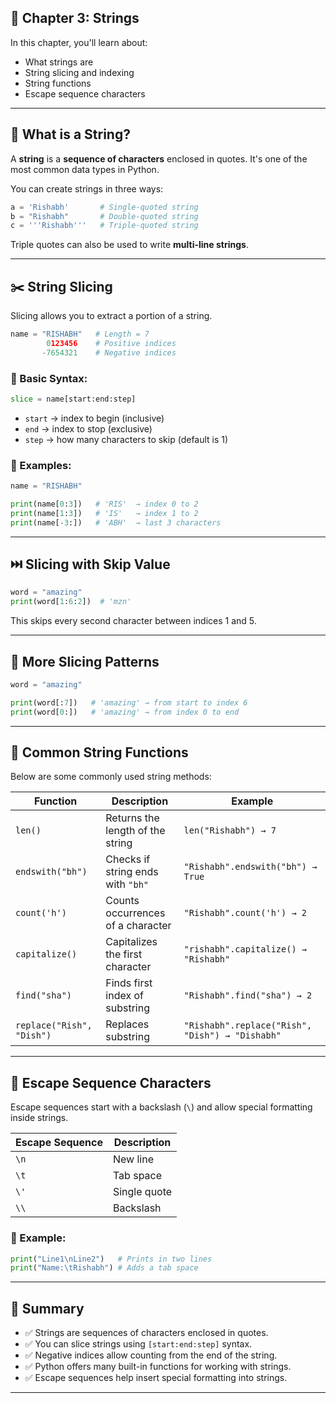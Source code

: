 ## 📘 Chapter 3: Strings

In this chapter, you'll learn about:

* What strings are
* String slicing and indexing
* String functions
* Escape sequence characters

---

## 🧵 What is a String?

A **string** is a **sequence of characters** enclosed in quotes. It's one of the most common data types in Python.

You can create strings in three ways:

```python
a = 'Rishabh'       # Single-quoted string
b = "Rishabh"       # Double-quoted string
c = '''Rishabh'''   # Triple-quoted string
```

Triple quotes can also be used to write **multi-line strings**.

---

## ✂️ String Slicing

Slicing allows you to extract a portion of a string.

```python
name = "RISHABH"   # Length = 7
        0123456    # Positive indices
       -7654321    # Negative indices
```

### 🔹 Basic Syntax:

```python
slice = name[start:end:step]
```

* `start` → index to begin (inclusive)
* `end` → index to stop (exclusive)
* `step` → how many characters to skip (default is 1)

### 🧪 Examples:

```python
name = "RISHABH"

print(name[0:3])   # 'RIS'  → index 0 to 2
print(name[1:3])   # 'IS'   → index 1 to 2
print(name[-3:])   # 'ABH'  → last 3 characters
```

---

## ⏭️ Slicing with Skip Value

```python
word = "amazing"
print(word[1:6:2])  # 'mzn'
```

This skips every second character between indices 1 and 5.

---

## 🔁 More Slicing Patterns

```python
word = "amazing"

print(word[:7])   # 'amazing' → from start to index 6
print(word[0:])   # 'amazing' → from index 0 to end
```

---

## 🧰 Common String Functions

Below are some commonly used string methods:

| Function                  | Description                       | Example                                         |
| ------------------------- | --------------------------------- | ----------------------------------------------- |
| `len()`                   | Returns the length of the string  | `len("Rishabh") → 7`                            |
| `endswith("bh")`          | Checks if string ends with `"bh"` | `"Rishabh".endswith("bh") → True`               |
| `count('h')`              | Counts occurrences of a character | `"Rishabh".count('h') → 2`                      |
| `capitalize()`            | Capitalizes the first character   | `"rishabh".capitalize() → "Rishabh"`            |
| `find("sha")`             | Finds first index of substring    | `"Rishabh".find("sha") → 2`                     |
| `replace("Rish", "Dish")` | Replaces substring                | `"Rishabh".replace("Rish", "Dish") → "Dishabh"` |

---

## 🔡 Escape Sequence Characters

Escape sequences start with a backslash (`\`) and allow special formatting inside strings.

| Escape Sequence | Description  |
| --------------- | ------------ |
| `\n`            | New line     |
| `\t`            | Tab space    |
| `\'`            | Single quote |
| `\\`            | Backslash    |

### 🧪 Example:

```python
print("Line1\nLine2")   # Prints in two lines
print("Name:\tRishabh") # Adds a tab space
```

---

## 📌 Summary

* ✅ Strings are sequences of characters enclosed in quotes.
* ✅ You can slice strings using `[start:end:step]` syntax.
* ✅ Negative indices allow counting from the end of the string.
* ✅ Python offers many built-in functions for working with strings.
* ✅ Escape sequences help insert special formatting into strings.

---